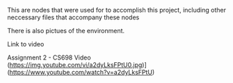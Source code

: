 This are nodes that were used for to accomplish this project, including other neccessary files that accompany these nodes

There is also pictues of the environment.

Link to video

Assignment 2 - CS698 Video   (https://img.youtube.com/vi/a2dyLksFPtU0.jpg)](https://www.youtube.com/watch?v=a2dyLksFPtU)



